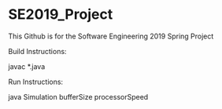 # SE2019_Project

This Github is for the Software Engineering 2019 Spring Project

Build Instructions:

javac *.java

Run Instructions:

java Simulation bufferSize processorSpeed
